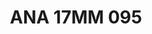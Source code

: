 ---
title: ANA 17MM 095
date: 
draft: false

# descripcion
description : Anillo de plata 925 y nácar. Modelo en rosa.

materials: Plata 925

color: 

dimensions: 17mm diámetro

code: 05-29-1361

type: "Anillos"

categories: []

price: $8.710,00

price_eftvo: $7.400,00

# Images
# first image will be shown in the product page
images:
  # - image: "images/path_to_image"
  # La ubicacion de las imagenes es imagenes/Anillos/Anillos.Nácar/05-29-1361-ana-17mm-095
  - image: "./images/anillos/nácar/05-29-1361-ana-17mm-095.jpg"
---